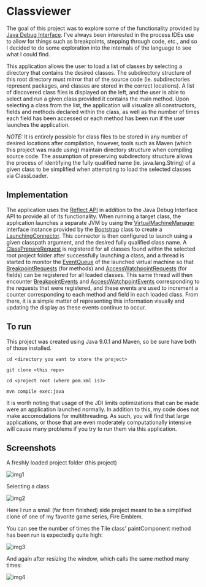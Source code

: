 # Classviewer

The goal of this project was to explore some of the functionality provided by [Java Debug Interface](https://docs.oracle.com/javase/7/docs/jdk/api/jpda/jdi/).
I've always been interested in the process IDEs use to allow for things such as
breakpoints, stepping through code, etc., and so I decided to do some exploration into the internals
of the language to see what I could find.

This application allows the user to load a list of classes by selecting a directory that contains
the desired classes. The subdirectory structure of this root directory must mirror that of the
source code (ie. subdirectories represent packages, and classes are stored in the correct
locations). A list of discovered class files is displayed on the left, and the user is able to select and run
a given class provided it contains the main method. Upon selecting a class from the list, the
application will visualize all constructors, fields and methods declared within the class, as
well as the number of times each field has been accessed or each method has been run if the user
launches the application.

*NOTE:* It is entirely possible for class files to be stored in any number of desired locations after
compilation, however, tools such as Maven (which this project was made using) maintain directory
structure when compiling source code. The assumption of preserving subdirectory structure allows
the process of identifying the fully qualified name (ie. java.lang.String) of a given class to be
simplified when attempting to load the selected classes via ClassLoader.

## Implementation

The application uses the [Reflect API](https://docs.oracle.com/javase/7/docs/api/java/lang/reflect/package-summary.html)
in addition to the Java Debug Interface API to provide all of its functionality. When running
a target class, the application launches a separate JVM by using the [VirtualMachineManager](https://docs.oracle.com/javase/9/docs/api/com/sun/jdi/VirtualMachineManager.html)
interface instance provided by the [Bootstrap](https://docs.oracle.com/javase/9/docs/api/com/sun/jdi/Bootstrap.html)
class to create a [LaunchingConnector](https://docs.oracle.com/javase/9/docs/api/com/sun/jdi/connect/LaunchingConnector.html).
This connector is then configured to launch using a given classpath argument, and the desired
fully qualified class name. A [ClassPrepareRequest](https://docs.oracle.com/javase/9/docs/api/com/sun/jdi/request/ClassPrepareRequest.html)
is registered for all classes found within the selected root project folder after successfully
launching a class, and a thread is started to monitor the [EventQueue](https://docs.oracle.com/javase/9/docs/api/com/sun/jdi/event/EventQueue.html)
of the launched virtual machine so that [BreakpointRequests](https://docs.oracle.com/javase/9/docs/api/com/sun/jdi/request/BreakpointRequest.html)
(for methods) and [AccessWatchpointRequests](https://docs.oracle.com/javase/9/docs/api/com/sun/jdi/request/AccessWatchpointRequest.html)
(for fields) can be registered for all loaded classes. This same thread will then encounter
[BreakpointEvents](https://docs.oracle.com/javase/9/docs/api/com/sun/jdi/event/BreakpointEvent.html)
and [AccessWatchpointEvents](https://docs.oracle.com/javase/9/docs/api/com/sun/jdi/event/AccessWatchpointEvent.html)
corresponding to the requests that were registered, and these events are
used to increment a counter corresponding to each method and field in each loaded class. From there,
it is a simple matter of representing this information visually and updating the display as these
events continue to occur.

## To run

This project was created using Java 9.0.1 and Maven, so be sure have both of those installed.

`cd <directory you want to store the project>`


`git clone <this repo>`


`cd <project root (where pom.xml is)>`


`mvn compile exec:java`

It is worth noting that usage of the JDI limits optimizations that can be made were an application launched
normally. In addition to this, my code does not make accomodations for multithreading. As such,
you will find that large applications, or those that are even moderately computationally intensive
will cause many problems if you try to run them via this application.

## Screenshots

A freshly loaded project folder (this project)

![img1](https://i.imgur.com/YFzKcww.png)

Selecting a class

![img2](https://i.imgur.com/lV2YCzN.png)

Here I run a small (far from finished) side project meant to be a simplified clone of one of my
favorite game series, Fire Emblem.

You can see the number of times the Tile class' paintComponent method has been run is expectedly
quite high:

![img3](https://i.imgur.com/G2uAO6E.png)

And again after resizing the window, which calls the same method many times:

![img4](https://i.imgur.com/2siro9O.png)